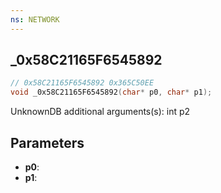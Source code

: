 ```yaml
---
ns: NETWORK
---
```

## _0x58C21165F6545892

```c
// 0x58C21165F6545892 0x365C50EE
void _0x58C21165F6545892(char* p0, char* p1);
```

UnknownDB additional arguments(s): int p2

## Parameters
* **p0**: 
* **p1**: 

